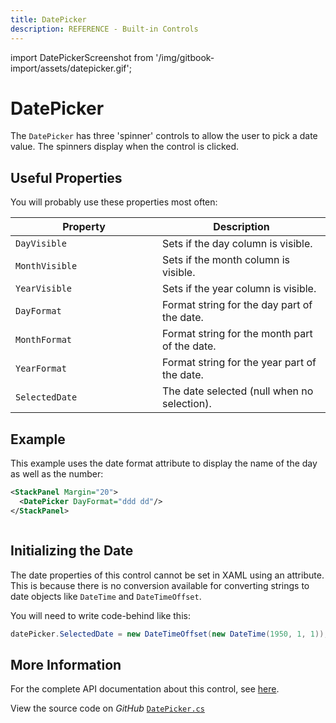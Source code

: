 ```yaml
---
title: DatePicker
description: REFERENCE - Built-in Controls
---
```


import DatePickerScreenshot from '/img/gitbook-import/assets/datepicker.gif';

# DatePicker

The `DatePicker` has three 'spinner' controls to allow the user to pick a date value. The spinners display when the control is clicked.

## Useful Properties

You will probably use these properties most often:

<table><thead><tr><th width="219">Property</th><th>Description</th></tr></thead><tbody><tr><td><code>DayVisible</code></td><td>Sets if the day column is visible.</td></tr><tr><td><code>MonthVisible</code></td><td>Sets if the month column is visible.</td></tr><tr><td><code>YearVisible</code></td><td>Sets if the year column is visible.</td></tr><tr><td><code>DayFormat</code></td><td>Format string for the day part of the date.</td></tr><tr><td><code>MonthFormat</code></td><td>Format string for the month part of the date.</td></tr><tr><td><code>YearFormat</code></td><td>Format string for the year part of the date.</td></tr><tr><td><code>SelectedDate</code></td><td>The date selected (null when no selection).</td></tr></tbody></table>

## Example

This example uses the date format attribute to display the name of the day as well as the number:

```xml
<StackPanel Margin="20">
  <DatePicker DayFormat="ddd dd"/>
</StackPanel>
```

<img src={DatePickerScreenshot} alt="" />

## **Initializing the Date**

The date properties of this control cannot be set in XAML using an attribute. This is because there is no conversion available for converting strings to date objects like `DateTime` and `DateTimeOffset`.

You will need to write code-behind like this:

```csharp
datePicker.SelectedDate = new DateTimeOffset(new DateTime(1950, 1, 1));
```

## More Information

For the complete API documentation about this control, see [here](https://reference.avaloniaui.net/api/Avalonia.Controls/DatePicker/).

View the source code on _GitHub_ [`DatePicker.cs`](https://github.com/AvaloniaUI/Avalonia/blob/master/src/Avalonia.Controls/DateTimePickers/DatePicker.cs)
